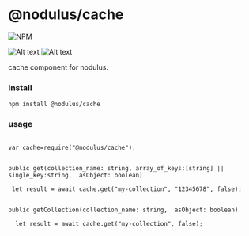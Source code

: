 # @nodulus/cache

   
[![NPM](https://nodei.co/npm/@nodulus/cache.png)](https://npmjs.org/package/@nodulus/cache)

![Alt text](https://travis-ci.org/nodulusteam/-nodulus-cache.svg?branch=master "build")
![Alt text](https://david-dm.org/nodulusteam/-nodulus-cache.svg "dependencies")
 



 cache component for nodulus.
    

 ### install
 `npm install @nodulus/cache`
 
 
 ### usage
 ```
 
 var cache=require("@nodulus/cache");
 

 ```


`public get(collection_name: string, array_of_keys:[string] || single_key:string,  asObject: boolean)`

```
 let result = await cache.get("my-collection", "12345678", false);
 
 ```  




`public getCollection(collection_name: string,  asObject: boolean)`

```
  let result = await cache.get("my-collection", false);
 
 ```  

 
